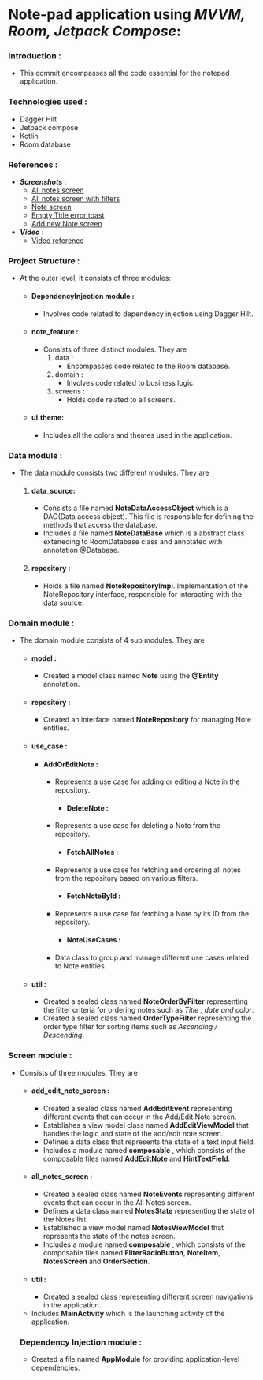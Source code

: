 # Note-pad application using *MVVM, Room, Jetpack Compose*:
### Introduction :
- This commit encompasses all the code essential for the notepad application.
### Technologies used :
- Dagger Hilt
- Jetpack compose
- Kotlin
- Room database
### References :
- _**Screenshots**_ :
    - [All notes screen](https://drive.google.com/file/d/1rz01mOZGVt3dC5vPj0fRDPcfG1lNyH_p/view?usp=sharing)
    - [All notes screen with filters](https://drive.google.com/file/d/1VA2MWpCQ6vv9rWFQa0DyBfoDK8IR2bxF/view?usp=sharing)
    - [Note screen](https://drive.google.com/file/d/1xrYB6Dyc_NvQy617R5OfSElkrSSxpXgS/view?usp=sharing)
    - [Empty Title error toast](https://drive.google.com/file/d/1Fum_wWC2FUeMnfc_9Hs6rQzUBywN1yLA/view?usp=sharing)
    - [Add new Note screen](https://drive.google.com/file/d/14gduGj_rvpsyBW6Y24ummWbD6V7kfWBV/view?usp=sharing)
- _**Video**_ :
    - [Video reference](https://drive.google.com/file/d/1Qootk4F-VZXNwGlgwZ_YdQ7tBpqv3uyi/view?usp=sharing)
### Project Structure :
- At the outer level, it consists of three modules:
    - #### DependencyInjection module :
        - Involves code related to dependency injection using Dagger Hilt.
    - #### note_feature :
        - Consists of three distinct modules. They are
            1. data :
                - Encompasses code related to the Room database.
            3. domain :
                - Involves code related to business logic.
            5. screens :
                - Holds code related to all screens.
    - #### ui.theme:
        - Includes all the colors and themes used in the application.
### Data module :
- The data module consists two different modules. They are
    1. #### data_source:
        - Consists a file named **NoteDataAccessObject** which is a DAO(Data access object). This file is responsible for defining the methods that access the database.
        - Includes a file named **NoteDataBase** which is a abstract class exteneding to RoomDatabase class and annotated with annotation @Database.
    2. #### repository :
        - Holds a file named **NoteRepositoryImpl**. Implementation of the NoteRepository interface, responsible for interacting with the data source.
### Domain module :
- The domain module consists of 4 sub modules. They are
    - #### model :
        - Created a model class named **Note** using the **@Entity** annotation.
    - #### repository :
        - Created an interface named **NoteRepository** for managing Note entities.
    - #### use_case :
        - #### AddOrEditNote :
            - Represents a use case for adding or editing a Note in the repository.
              - #### DeleteNote :
            - Represents a use case for deleting a Note from the repository.
              - #### FetchAllNotes :
            - Represents a use case for fetching and ordering all notes from the repository based on various filters.
              - #### FetchNoteById :
            - Represents a use case for fetching a Note by its ID from the repository.
              - #### NoteUseCases :
            - Data class to group and manage different use cases related to Note entities.
    - #### util :
        - Created a sealed class named **NoteOrderByFilter** representing the filter criteria for ordering notes such as _Title , date and color_.
        - Created a sealed class named **OrderTypeFilter** representing the order type filter for sorting items such as _Ascending / Descending_.
### Screen module :
- Consists of three modules. They are
    - #### add_edit_note_screen :
        - Created a sealed class named **AddEditEvent** representing different events that can occur in the Add/Edit Note screen.
        - Establishes a view model class named **AddEditViewModel** that handles the logic and state of the add/edit note screen.
        - Defines a data class that represents the state of a text input field.
        - Includes a module named **composable** , which consists of the composable files named **AddEditNote** and **HintTextField**.
    - #### all_notes_screen :
        -  Created a sealed class named **NoteEvents** representing different events that can occur in the All Notes screen.
        -  Defines a data class named **NotesState** representing the state of the Notes list.
        -  Established a view model named **NotesViewModel** that represents the state of the notes screen.
        -  Includes a module named **composable** , which consists of the composable files named **FilterRadioButton**, **NoteItem**, **NotesScreen** and **OrderSection**.
    - #### util :
        - Created a sealed class representing different screen navigations in the application.
    - Includes **MainActivity** which is the launching activity of the application.
  ### Dependency Injection module :
    -  Created a file named **AppModule** for providing application-level dependencies.